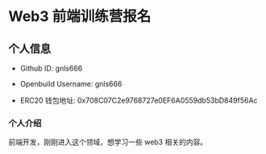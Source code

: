 # Web3 前端训练营报名

## 个人信息

- Github ID: gnls666

- Openbuild Username: gnls666

- ERC20 钱包地址: 0x708C07C2e9768727e0EF6A0559db53bD849f56Ac

### 个人介绍

前端开发，刚刚进入这个领域，想学习一些 web3 相关的内容。
